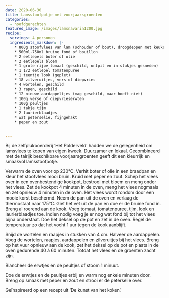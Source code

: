 ```yaml
---
date: 2020-06-30
title: Lamsstoofpotje met voorjaarsgroenten
categories:
  - hoofdgerechten
featured_image: /images/lamsnavarin1200.jpg
recipe:
  servings: 4 personen
  ingredients_markdown: |-
    * 800g stoofvlees van lam (schouder of bout), droogdeppen met keukenpapier
    * 500ml-750ml bruine fond of bouillon
    * 2 eetlepels boter of olie
    * 2 eetlepels bloem
    * 1 grote rijpe tomaat (geschild, ontpit en in stukjes gesneden)
    * 1 1/2 eetlepel tomatenpuree
    * 1 teentje look (geplet)
    * 18 zilveruitjes, vers of diepvries
    * 4 wortelen, geschild
    * 3 rapen, geschild
    * 12 nieuwe aardappeltjes (mag geschild, maar hoeft niet)
    * 100g verse of diepvrieserwten
    * 100g peultjes
    * 1 takje tijm
    * 2 laurierblaadjes
    * wat peterselie, fijngehakt
    * peper en zout
     
---
```

Bij de zelfplukboerderij ‘Het Polderveld’ hadden we de gelegenheid om lamsvlees te kopen van eigen kweek. Duurzamer en lokaal.
Gecombineerd met de talrijk beschikbare voorjaarsgroenten geeft dit een kleurrijk en smaakvol lamsstoofpotje.


<!--more-->

Verwarm de oven voor op 230°C.
Verhit boter of olie in een braadpan en kleur het stoofvlees mooi bruin.
Kruid met peper en zout.
Schep het vlees over in een ovenbestendige kookpot, bestrooi met bloem en meng onder het vlees.
Zet de kookpot 4 minuten in de oven, meng het vlees nogmaals en zet opnieuw 4 minuten in de oven. Het vlees wordt rondom door een mooie korst beschermd.
Neem de pan uit de oven en verlaag de thermostaat naar 175°C.
Giet het vet uit de pan en doe er de bruine fond in.
Breng al roerend aan de kook. Voeg tomaat, tomatenpuree, tijm, look en laurierblaadjes toe.
Indien nodig voeg je er nog wat fond bij tot het vlees bijna onderstaat.
Doe het deksel op de pot en zet in de oven.
Regel de temperatuur zo dat het vocht 1 uur tegen de kook aanblijft.

Snijd de wortelen en raapjes in stukken van 4 cm.
Halveer de aardappelen.
Voeg de wortelen, raapjes, aardappelen en zilveruitjes bij het vlees. Breng op het vuur opnieuw aan de kook, zet het deksel op de pot en plaats in de oven gedurende 40 à 60 minuten. Totdat het vlees en de groenten zacht zijn.
 
Blancheer de erwtjes en de peultjes of stoom 1 minuut.

Doe de erwtjes en de peultjes erbij en warm nog enkele minuten door.
Breng op smaak met peper en  zout en strooi er de peterselie over. 


Geïnspireerd op een recept uit ‘De kunst van het koken’.


